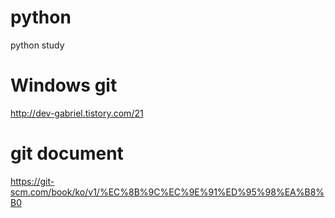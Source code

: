 # python
python study

# Windows git
http://dev-gabriel.tistory.com/21

# git document
https://git-scm.com/book/ko/v1/%EC%8B%9C%EC%9E%91%ED%95%98%EA%B8%B0
